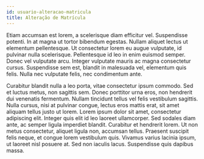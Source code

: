```yaml
---
id: usuario-alteracao-matricula
title: Alteração de Matrícula
---
```


Etiam accumsan est lorem, a scelerisque diam efficitur vel. Suspendisse potenti. In at magna ut tortor bibendum egestas. Nullam aliquet lectus ut elementum pellentesque. Ut consectetur lorem eu augue vulputate, id pulvinar nulla scelerisque. Pellentesque id leo in enim euismod semper. Donec vel vulputate arcu. Integer vulputate mauris ac magna consectetur cursus. Suspendisse sem est, blandit in malesuada vel, elementum quis felis. Nulla nec vulputate felis, nec condimentum ante.

Curabitur blandit nulla a leo porta, vitae consectetur ipsum commodo. Sed et luctus metus, non sagittis sem. Donec porttitor urna eros, non hendrerit dui venenatis fermentum. Nullam tincidunt tellus vel felis vestibulum sagittis. Nulla cursus, nisi at pulvinar congue, lectus eros mattis erat, sit amet aliquam tellus justo ut lorem. Lorem ipsum dolor sit amet, consectetur adipiscing elit. Integer quis elit id leo laoreet ullamcorper. Sed sodales diam ante, ac semper ligula imperdiet blandit. Curabitur et hendrerit lorem. Ut non metus consectetur, aliquet ligula non, accumsan tellus. Praesent suscipit felis neque, et congue lorem vestibulum quis. Vivamus varius lacinia ipsum, ut laoreet nisl posuere at. Sed non iaculis lacus. Suspendisse quis dapibus massa.